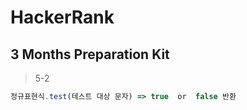 # HackerRank

## 3 Months Preparation Kit

> 5-2

```javascript
정규표현식.test(테스트 대상 문자) => true  or  false 반환
```
